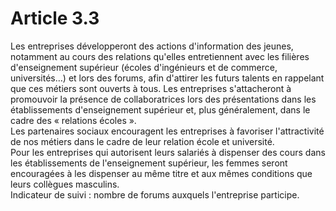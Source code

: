# Article 3.3

  
Les entreprises développeront des actions d'information des jeunes, notamment au cours des relations qu'elles entretiennent avec les filières d'enseignement supérieur (écoles d'ingénieurs et de commerce, universités…) et lors des forums, afin d'attirer les futurs talents en rappelant que ces métiers sont ouverts à tous. Les entreprises s'attacheront à promouvoir la présence de collaboratrices lors des présentations dans les établissements d'enseignement supérieur et, plus généralement, dans le cadre des « relations écoles ».  
Les partenaires sociaux encouragent les entreprises à favoriser l'attractivité de nos métiers dans le cadre de leur relation école et université.  
Pour les entreprises qui autorisent leurs salariés à dispenser des cours dans les établissements de l'enseignement supérieur, les femmes seront encouragées à les dispenser au même titre et aux mêmes conditions que leurs collègues masculins.  
Indicateur de suivi : nombre de forums auxquels l'entreprise participe.

